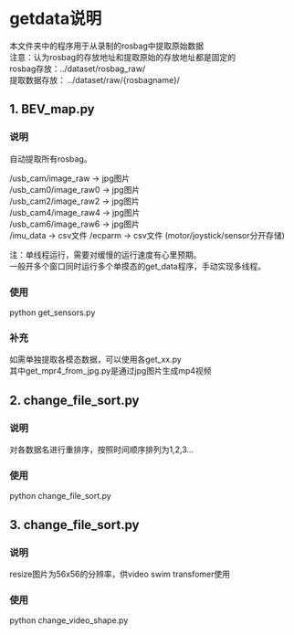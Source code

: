 # getdata说明   
本文件夹中的程序用于从录制的rosbag中提取原始数据  
注意：认为rosbag的存放地址和提取原始的存放地址都是固定的  
  rosbag存放：../dataset/rosbag_raw/  
  提取数据存放： ../dataset/raw/{rosbagname}/  

## 1. BEV_map.py  
### 说明  
自动提取所有rosbag。

/usb_cam/image_raw -> jpg图片  
/usb_cam0/image_raw0 -> jpg图片  
/usb_cam2/image_raw2 -> jpg图片  
/usb_cam4/image_raw4 -> jpg图片  
/usb_cam6/image_raw6 -> jpg图片  
/imu_data -> csv文件
/ecparm -> csv文件 (motor/joystick/sensor分开存储)

注：单线程运行，需要对缓慢的运行速度有心里预期。  
一般开多个窗口同时运行多个单摸态的get_data程序，手动实现多线程。
### 使用
python get_sensors.py
### 补充  
如需单独提取各模态数据，可以使用各get_xx.py  
其中get_mpr4_from_jpg.py是通过jpg图片生成mp4视频

## 2. change_file_sort.py
### 说明  
对各数据名进行重排序，按照时间顺序排列为1,2,3...

### 使用
python change_file_sort.py

## 3. change_file_sort.py
### 说明  
resize图片为56x56的分辨率，供video swim transfomer使用

### 使用
python change_video_shape.py
